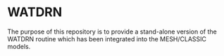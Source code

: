 # WATDRN
 The purpose of this repository is to provide a stand-alone version of the WATDRN routine which has been integrated into the MESH/CLASSIC models. 
